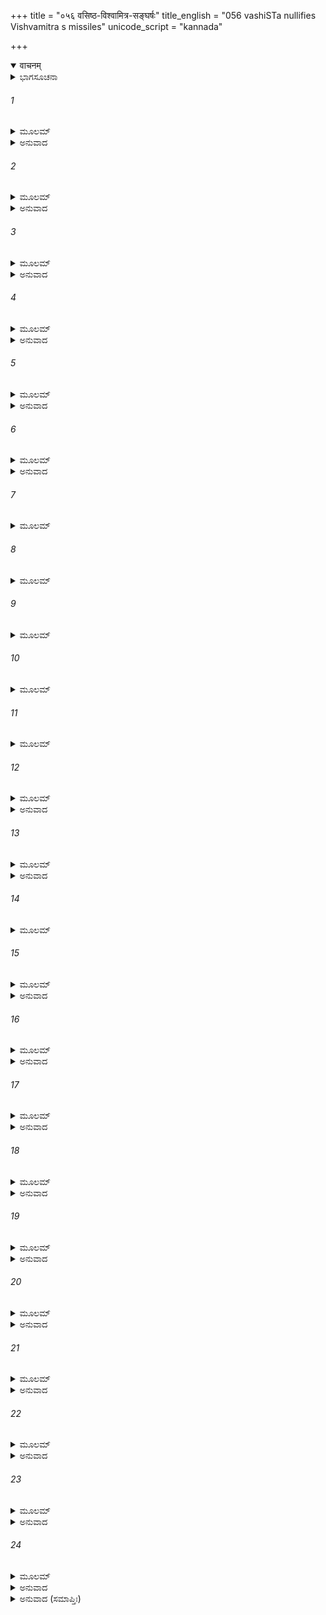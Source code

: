 +++
title = "०५६ वसिष्ठ-विश्वामित्र-सङ्घर्षः"
title_english = "056 vashiSTa nullifies Vishvamitra s missiles"
unicode_script = "kannada"

+++
<details open><summary>वाचनम्</summary>

<div class="audioEmbed"  caption="श्रीराम-हरिसीताराममूर्ति-घनपाठिभ्यां वचनम्" src="https://archive.org/download/Ramayana-recitation-Sriram-harisItArAmamUrti-Ghanapaati-v2/Kanda_1/Kanda_1_BK-056-Vasista_Vishvamitra_Sangarshaha_.mp3"></div>
</details>



<details><summary>ಭಾಗಸೂಚನಾ</summary>

ವಿಶ್ವಾಮಿತ್ರರು ವಸಿಷ್ಠರ ಮೇಲೆ ನಾನಾ ವಿಧವಾದ ದಿವ್ಯಾಸ್ತ್ರಗಳನ್ನು ಪ್ರಯೋಗಿಸಿದುದು, ವಸಿಷ್ಠರ ಬ್ರಹ್ಮದಂಡದಿಂದ ಎಲ್ಲ ಅಸ್ತ್ರಗಳ ಉಪಶಮನ
</details>

###### 1


<details><summary>ಮೂಲಮ್</summary>

ಏವಮುಕ್ತೋವಸಿಷ್ಠೇನ ವಿಶ್ವಾಮಿತ್ರೋ ಮಹಾಬಲಃ ।  
ಆಗ್ನೇಯಮಸ್ತ್ರಮುದ್ದಿಷ್ಯ ತಿಷ್ಠ ತಿಷ್ಠೇತಿ ಚಾಬ್ರವೀತ್ ॥
</details>

<details><summary>ಅನುವಾದ</summary>

‘ಎಲೈ ಮೂಢನೇ! ನೀನು ಹೆಚ್ಚು ದಿನ ಉಳಿಯಲಾರೆ’ ಎಂದು ಹೇಳಿದ ವಸಿಷ್ಠರ ಮೇಲೆ ಪ್ರಯೋಗಿಸಲು ಮಹಾಬಲಿ ವಿಶ್ವಾಮಿತ್ರನು ಆಗ್ನೆಯಾಸ್ತ್ರವನ್ನು ಎತ್ತಿಕೊಂಡು - ‘ಎಲವೋ ನಿಲ್ಲು, ನಿಲ್ಲು’ ಎಂದು ಹೇಳಿದನು.॥1॥
</details>

###### 2


<details><summary>ಮೂಲಮ್</summary>

ಬ್ರಹ್ಮದಂಡಂ ಸಮುದ್ಯಮ್ಯ ಕಾಲದಂಡಮಿವಾಪರಮ್ ।  
ವಸಿಷ್ಠೋ ಭಗವಾನ್ ಕ್ರೋಧಾದಿದಂ ವಚನಮಬ್ರವೀತ್ ॥
</details>

<details><summary>ಅನುವಾದ</summary>

ಆಗ ಇನ್ನೊಂದು ಕಾಲದಂಡದಂತೆ ಇರುವ ಬ್ರಹ್ಮದಂಡವನ್ನು ಎತ್ತಿಕೊಂಡು ಭಗವಾನ್ ವಸಿಷ್ಠರು ಕ್ರೋಧದಿಂದ ಹೀಗೆ ನುಡಿದರು.॥2॥
</details>

###### 3


<details><summary>ಮೂಲಮ್</summary>

ಕ್ಷತ್ರಬಂಧೋ ಸ್ಥಿತೋಽಸ್ಮ್ಯೇಷ ಯದ್ಬಲಂ ತದ್ವಿದರ್ಶಯ ।  
ನಾಶಯಾಮ್ಯದ್ಯ ತೇ ದರ್ಪಂ ಶಸ್ತ್ರಸ್ಯ ತವ ಗಾಧಿಜ ॥
</details>

<details><summary>ಅನುವಾದ</summary>

ಕ್ಷತ್ರಿಯಾಧಮನೇ! ನೋಡು, ನಾನು ನಿಂತಿರುವೆನು. ನಿನ್ನ ಬಳಿ ಇರುವ ಬಲವನ್ನು ತೋರಿಸು. ಗಾಧಿಪುತ್ರನೇ! ಇಂದು ನಿನ್ನ ಅಸ್ತ್ರ-ಶಸ್ತ್ರಗಳ ಗರ್ವವನ್ನು ಕ್ಷಣಮಾತ್ರದಲ್ಲಿ ನಾಶಮಾಡಿಬಿಡುವೆ.॥3॥
</details>

###### 4


<details><summary>ಮೂಲಮ್</summary>

ಕ್ವ ಚ ತೇ ಕ್ಷತ್ರಿಯಬಲಂ ಕ್ವ ಚ ಬ್ರಹ್ಮಬಲಂಮಹತ್ ।  
ಪಶ್ಯ ಬ್ರಹ್ಮಬಲಂ ದಿವ್ಯಂ ಮಮ ಕ್ಷತ್ರಿಯಪಾಂಸನ ॥
</details>

<details><summary>ಅನುವಾದ</summary>

ಕ್ಷತ್ರಿಯ ಕುಲ ಕಲಂಕಿತನೇ! ಎಲ್ಲಿ ನಿನ್ನ ಕ್ಷತ್ರಿಯ ಬಲ ಹಾಗೂ ಎಲ್ಲಿ ಮಹಾ ಬ್ರಹ್ಮಬಲ? ನನ್ನ ದಿವ್ಯ ಬ್ರಹ್ಮಬಲವನ್ನು ನೋಡು.॥4॥
</details>

###### 5


<details><summary>ಮೂಲಮ್</summary>

ತಸ್ಯಾಸ್ತ್ರಂ ಗಾಧಿಪುತ್ರಸ್ಯ ಘೋರಮಾಗ್ನೇಯಮುತ್ತಮಮ್ ।  
ಬ್ರಹ್ಮದಂಡೇನ ತಚ್ಛಾಂತಮಗ್ನೇರ್ವೇಗ ಇವಾಂಭಸಾ ॥
</details>

<details><summary>ಅನುವಾದ</summary>

ಗಾಧಿಪುತ್ರ ವಿಶ್ವಾಮಿತ್ರನ ಆ ಉತ್ತಮ ಹಾಗೂ ಭಯಂಕರ ಆಗ್ನೇಯಾಸ್ತ್ರವು ವಸಿಷ್ಠರ ಬ್ರಹ್ಮದಂಡದಿಂದ ನೀರಿನಿಂದ ಉರಿಯುವ ಬೆಂಕಿಯು ಶಾಂತವಾಗುವಂತೆಯೇ ಆ ಅಸ್ತ್ರವು ಶಾಂತವಾಯಿತು.॥5॥
</details>

###### 6


<details><summary>ಮೂಲಮ್</summary>

ವಾರುಣಂ ಚೈವ ರೌದ್ರಂ ಚ ಐಂದ್ರಂ ಪಾಶುಪತಂ ತಥಾ ।  
ಐಷೀಕಂ ಚಾಪಿ ಚಿಕ್ಷೇಪ ಕುಪಿತೋ ಗಾಧಿನಂದನಃ ॥
</details>

<details><summary>ಅನುವಾದ</summary>

ಆಗ ಗಾಧೀಪುತ್ರ ವಿಶ್ವಾಮಿತ್ರನು ಕುಪಿತನಾಗಿ ವಾರುಣ, ರೌದ್ರ, ಐಂದ್ರ, ಪಾಶುಪತ ಮತ್ತು ಐಷಿಕ ಮೊದಲಾದ ಅಸಗಳನ್ನು ಪ್ರಯೋಗಿಸಿದನು.॥6॥
</details>

###### 7


<details><summary>ಮೂಲಮ್</summary>

ಮಾನವಂ ಮೋಹನಂ ಚೈವ ಗಾಂಧರ್ವಂ ಸ್ವಾಪನಂ ತಥಾ ।  
ಜೃಂಭಣಂ ಮಾದನಂ ಚೈವ ಸಂತಾಪನವಿಲಾಪನೇ ॥
</details>

###### 8


<details><summary>ಮೂಲಮ್</summary>

ಶೋಷಣಂ ದಾರಣಂ ಚೈವ ವಜ್ರಮಸ್ತ್ರಂ ಸುದುರ್ಜಯಮ್ ।  
ಬ್ರಹ್ಮಪಾಶಂ ಕಾಲಪಾಶಂವಾರುಣಂ ಪಾಶಮೇವ ಚ ॥
</details>

###### 9


<details><summary>ಮೂಲಮ್</summary>

ಪಿನಾಕಮಸಂ ದಯಿತಂ ಶುಷ್ಕಾರ್ದ್ರೇ ಅಶಿನೀ ತಥಾ ।  
ದಂಡಾಸ್ತ್ರಮಥ ಪೈಶಾಚಂ ಕ್ರೌಂಚಮಸ್ತ್ರಂ ತಥೈವ ಚ ॥
</details>

###### 10


<details><summary>ಮೂಲಮ್</summary>

ಧರ್ಮಚಕ್ರಂ ಕಾಲಚಕ್ರಂ ವಿಷ್ಣುಚಕ್ರಂ ತಥೈವ ಚ ।  
ವಾಯವ್ಯಂ ಮಥನಂ ಚೈವ ಅಸ್ತ್ರಂ ಹಯಶಿರಸ್ತಥಾ ॥
</details>

###### 11


<details><summary>ಮೂಲಮ್</summary>

ಶಕ್ತಿದ್ವಯಂ ಚ ಚಿಕ್ಷೇಪ ಕಂಕಾಲಂ ಮುಸಲಂ ತಥಾ ।  
ವೈದ್ಯಾಧರಂ ಮಹಾಸ್ತ್ರಂ ಚ ಕಾಲಾಸ್ತ್ರಮಥ ದಾರುಣಮ್ ॥
</details>

###### 12


<details><summary>ಮೂಲಮ್</summary>

ತ್ರಿಶೂಲಮಸ್ತ್ರಂ ಘೋರಂ ಚ ಕಾಪಾಲಮಥಕಂಕಣಮ್ ।  
ಏತಾನ್ಯಸ್ತ್ರಾಣಿ ಚಿಕ್ಷೇಪ ಸರ್ವಾಣಿ ರಘುನಂದನ ॥
</details>

<details><summary>ಅನುವಾದ</summary>

ರಘುನಂದನ! ಅನಂತರ ಕ್ರಮವಾಗಿ ಮಾನವ, ಮೋಹನ, ಗಾಂಧರ್ವ ಸ್ವಾಪನ, ಜೃಂಭಣ, ವಾದನ, ಸಂತಾಪನ, ವಿಲಾಪನ, ಶೋಷಣ, ವಿದಾರಣ, ಸುದುರ್ಜಯ, ವಜ್ರಾಸ್ತ್ರ, ಬ್ರಹ್ಮಪಾಶ, ಕಾಲಪಾಶ, ವಾರುಣಪಾಶ, ಪರಮಪ್ರಿಯ ಪಿನಾಕಾಸ, ಒಣಗಿದ - ಹಸಿಯಾದ ಎರಡು ಪ್ರಕಾರದ ಅಶನಿ, ದಂಡಾಸ್ತ್ರ, ಪೈಶಾಚಾಸ್ತ್ರ, ಕ್ರೌಂಚಾಸ್ತ್ರ, ಧರ್ಮಚಕ್ರ, ಕಾಲಚಕ್ರ, ವಿಷ್ಣುಚಕ್ರ, ವಾಯುವ್ಯಾಯಾಸ್ತ್ರ, ಮಂಥನಾಸ್ತ್ರ, ಹಯಶಿರಾ, ಎರಡು ವಿಧದ ಶಕ್ತಿಗಳು, ಕಂಕಾಲ, ಮುಸಲ, ಮಹಾ ವೈದ್ಯಾಧರಾಸ್ತ್ರ, ದಾರುಣ, ಕಾಲಾಸ್ತ್ರ, ಭಯಂಕರ ತ್ರಿಶೂಲಾಸ್ತ್ರ, ಕಾಪಾಲಾಸ್ತ್ರ ಮತ್ತು ಕಂಕಣಾಸ್ತ್ರ - ಇವೆಲ್ಲ ಅಸ್ತ್ರಗಳನ್ನು ಕ್ರಮವಾಗಿ ಅವನು ವಸಿಷ್ಠರ ಮೇಲೆ ಪ್ರಯೋಗಿಸಿದನು.॥7-12॥
</details>

###### 13


<details><summary>ಮೂಲಮ್</summary>

ವಸಿಷ್ಠೇ ಜಪತಾಂ ಶ್ರೇಷ್ಠೇ ತದದ್ಭುತಮಿವಾಭವತ್ ।  
ತಾನಿ ಸರ್ವಾಣಿ ದಂಡೇನ ಗ್ರಸತೇ ಬ್ರಹ್ಮಣಃ ಸುತಃ ॥
</details>

<details><summary>ಅನುವಾದ</summary>

ಜಪಮಾಡುವವರಲ್ಲಿ ಶ್ರೇಷ್ಠರಾದ ಮಹರ್ಷಿ ವಸಿಷ್ಠರ ಮೇಲೆ ಮಾಡಿದ ಇಷ್ಟು ಅಸ್ತ್ರಗಳ ಪ್ರಹಾರಗಳೂ ಒಂದು ಅದ್ಭುತ ಘಟನೆಯಾಗಿತ್ತು. ಆದರೆ ಬ್ರಹ್ಮಪುತ್ರ ವಸಿಷ್ಠರು ಆ ಎಲ್ಲ ಅಸ್ತ್ರಗಳನ್ನು ಕೇವಲ ತನ್ನ ಬ್ರಹ್ಮದಂಡದಿಂದ ನಾಶಗೊಳಿಸಿದರು.॥13॥
</details>

###### 14


<details><summary>ಮೂಲಮ್</summary>

ತೇಷುಶಾಂತೇಷು ಬ್ರಹ್ಮಾಸ್ತ್ರಂ ಕ್ಷಿಪ್ತವಾನ್ಗಾಧಿನಂದನಃ ।  
ತದಸ್ತ್ರಮುದ್ಯತಂ ದೃಷ್ಟ್ವಾ ದೇವಾಃ ಸಾಗ್ನಿಪುರೋಗಮಾಃ ॥
</details>

###### 15


<details><summary>ಮೂಲಮ್</summary>

ದೇವರ್ಷಯಶ್ಚ ಸಂಭ್ರಾಂತಾ ಗಂಧರ್ವಾಃ ಸಮಹೋರಗಾಃ ।  
ತ್ರೈಲೋಕ್ಯಮಾಸೀತ್ಸಂತ್ರಸ್ತಂಬ್ರಹ್ಮಾಸ್ತ್ರೇ ಸಮುದೀರಿತೇ ॥
</details>

<details><summary>ಅನುವಾದ</summary>

ಆ ಎಲ್ಲ ಅಸ್ತ್ರಗಳು ಶಾಂತವಾದಾಗ ಗಾಧಿನಂದನ ವಿಶ್ವಾಮಿತ್ರನು ಬ್ರಹ್ಮಾಸ್ತ್ರವನ್ನು ಪ್ರಯೋಗಿಸಿದನು. ಬ್ರಹ್ಮಾಸ್ತ್ರವನ್ನು ನೋಡಿ ಅಗ್ನಿಯೇ ಮೊದಲಾದ ದೇವತೆಗಳು, ಗಂಧರ್ವರು, ದೊಡ್ಡ-ದೊಡ್ಡ ನಾಗಗಳೂ ಭ್ರಾಂತರಾದರು. ಬ್ರಹ್ಮಾಸ್ತ್ರವು ಹೂಡುತ್ತಲೇ ಮೂರು ಲೋಕಗಳ ಪ್ರಾಣಿಗಳು ನಡುಗಿಹೋದರು.॥14-15॥
</details>

###### 16


<details><summary>ಮೂಲಮ್</summary>

ತದಪ್ಯಸ್ತ್ರಂ ಮಹಾಘೋರಂ ಬ್ರಾಹ್ಮಂ ಬ್ರಾಹ್ಮೇಣ ತೇಜಸಾ ।  
ವಸಿಷ್ಠೋಗ್ರಸತೇ ಸರ್ವಂ ಬ್ರಹ್ಮದಂಡೇನ ರಾಘವ ॥
</details>

<details><summary>ಅನುವಾದ</summary>

ರಾಘವ! ವಸಿಷ್ಠರು ತಮ್ಮ ಬ್ರಹ್ಮತೇಜದ ಪ್ರಭಾವದಿಂದ ಆ ಭಯಂಕರ ಬ್ರಹ್ಮಾಸ್ತ್ರವನ್ನು ಬ್ರಹ್ಮದಂಡದಿಂದಲೇ ಶಾಂತ ಗೊಳಿಸಿದರು.॥16॥
</details>

###### 17


<details><summary>ಮೂಲಮ್</summary>

ಬ್ರಹ್ಮಾಸ್ತ್ರಂ ಗ್ರಸಮಾನಸ್ಯ ವಸಿಷ್ಠಸ್ಯ ಮಹಾತ್ಮನಃ ।  
ತ್ರೈಲೋಕ್ಯಮೋಹನಂ ರೌದ್ರಂ ರೂಪಮಾಸೀತ್ಸುದಾರುಣಮ್ ॥
</details>

<details><summary>ಅನುವಾದ</summary>

ಆ ಬ್ರಹ್ಮಾಸ್ತ್ರವನ್ನು ಶಾಂತಗೊಳಿಸುವ ಸಮಯ ವಸಿಷ್ಠರ ಆ ರೌದ್ರರೂಪವು ಮೂರು ಲೋಕಗಳನ್ನು ಭ್ರಾಂತಿಗೊಳಿಸುವ, ಅತ್ಯಂತ ಭಯಂಕರವಾಗಿ ಅನಿಸುತ್ತಿತ್ತು.॥17॥
</details>

###### 18


<details><summary>ಮೂಲಮ್</summary>

ರೋಮಕೂಪೇಷು ಸರ್ವೇಷು ವಸಿಷ್ಠಸ್ಯ ಮಹಾತ್ಮನಃ ।  
ಮರೀಚ್ಯ ಇವ ನಿಷ್ಪೇತುರಗ್ನೇರ್ಧೂಮಾಕುಲಾರ್ಚಿಷಃ ॥
</details>

<details><summary>ಅನುವಾದ</summary>

ಮಹಾತ್ಮಾ ವಸಿಷ್ಠರ ಸಮಸ್ತ ರೋಮಕೂಪಗಳಿಂದ ಕಿರಣಗಳಂತೆ ಹೊಗೆಯಿಂದ ಕೂಡಿದ ಅಗ್ನಿಜ್ವಾಲೆಗಳು ಹೊರಟವು.॥18॥
</details>

###### 19


<details><summary>ಮೂಲಮ್</summary>

ಪ್ರಾಜ್ವಲದ್ ಬ್ರಹ್ಮದಂಡಶ್ಚ ವಸಿಷ್ಠಸ್ಯ ಕರೋದ್ಯತಃ ।  
ವಿಧೂಮ ಇವ ಕಾಲಾಗ್ನೇರ್ಯಮದಂಡ ಇವಾಪರಃ ॥
</details>

<details><summary>ಅನುವಾದ</summary>

ವಸಿಷ್ಠರು ಕೈಯಲ್ಲೆತ್ತಿಕೊಂಡ ಇನ್ನೊಂದು ಯಮದಂಡದಂತೆ ಆ ಬ್ರಹ್ಮದಂಡವು ಹೊಗೆ ಇಲ್ಲದ ಕಾಲಾಗ್ನಿಯಂತೆ ಪ್ರಜ್ವಲಿತವಾಗುತ್ತಿತ್ತು.॥19॥
</details>

###### 20


<details><summary>ಮೂಲಮ್</summary>

ತತೋಽಸ್ತುವನ್ ಮುನಿಗಣಾ ವಸಿಷ್ಠಂ ಜಪತಾಂ ವರಮ್ ।  
ಅಮೋಘಂ ತೇ ಬಲಂ ಬ್ರಹ್ಮಂಸ್ತೇಜೋ ಧಾರಯ ತೇಜಸಾ ॥
</details>

<details><summary>ಅನುವಾದ</summary>

ಆಗ ಸಮಸ್ತ ಮುನಿಗಳು ಮಂತ್ರಜಪದಲ್ಲಿ ಶ್ರೇಷ್ಠರಾದ ವಸಿಷ್ಠ ಮುನಿಯನ್ನು ಸ್ತುತಿಸುತ್ತಾ-ಬ್ರಹ್ಮರ್ಷಿಯೇ! ನಿಮ್ಮ ಬಲವು ಅಮೋಘವಾಗಿದೆ. ನೀವು ನಿಮ್ಮ ತೇಜವನ್ನು ನಿಮ್ಮ ಶಕ್ತಿಯಿಂದಲೇ ಅಡಗಿಸಿಕೊಳ್ಳಿ ಎಂದು ಹೇಳಿದರು.॥20॥
</details>

###### 21


<details><summary>ಮೂಲಮ್</summary>

ನಿಗೃಹೀತಸ್ತ್ವಯಾ ಬ್ರಹ್ಮನ್ ವಿಶ್ವಾಮಿತ್ರೋ ಮಹಾಬಲಃ ।  
ಅಮೋಘಂ ತೇ ಬಲಂ ಶ್ರೇಷ್ಠ ಲೋಕಾಃ ಸಂತು ಗತವ್ಯಥಾಃ ॥
</details>

<details><summary>ಅನುವಾದ</summary>

ಮಹಾಬಲಿ ವಿಶ್ವಾಮಿತ್ರನು ನಿಮ್ಮಿಂದ ಪರಾಜಿತನಾಗಿರುವನು. ಮುನಿಶ್ರೇಷ್ಠರೇ! ನಿಮ್ಮ ಸಾಮರ್ಥ್ಯ ಅಮೋಘವಾಗಿದೆ. ಈಗ ನೀವು ಶಾಂತರಾಗಿರಿ. ಅದರಿಂದ ಜನರ ವ್ಯಥೆಯನ್ನು ದೂರಗೊಳಿಸಿರಿ.॥21॥
</details>

###### 22


<details><summary>ಮೂಲಮ್</summary>

ಏವಮುಕ್ತೋ ಮಹಾತೇಜಾಃ ಶಮಂ ಚಕ್ರೇ ಮಹಾಬಲಃ ।  
ವಿಶ್ವಾಮಿತ್ರೋ ವಿನಿಕೃತೋ ವಿನಿಃಶ್ವಸ್ಯೇದಮಬ್ರವೀತ್ ॥
</details>

<details><summary>ಅನುವಾದ</summary>

ಮಹರ್ಷಿಗಳು ಹೀಗೆ ಹೇಳಿದಾಗ ಮಹಾತೇಜಸ್ವೀ ಮಹಾಬಲಿ, ವಸಿಷ್ಠರು ಶಾಂತರಾದರು. ಪರಾಜಿತನಾದ ವಿಶ್ವಾಮಿತ್ರನು ನಿಟ್ಟುಸಿರುಬಿಡುತ್ತಾ ಹೀಗೆ ಹೇಳಿದನು.॥22॥
</details>

###### 23


<details><summary>ಮೂಲಮ್</summary>

ಧಿಗ್ಬಲಂ ಕ್ಷತ್ರಿಯಬಲಂ ಬ್ರಹ್ಮತೇಜೋಬಲಂ ಬಲಮ್ ।  
ಏಕೇನ ಬ್ರಹ್ಮದಂಡೇನ ಸರ್ವಾಸ್ತ್ರಾಣಿ ಹತಾನಿ ಮೇ ॥
</details>

<details><summary>ಅನುವಾದ</summary>

ಕ್ಷತ್ರಿಯ ಬಲಕ್ಕೆ ಧಿಕ್ಕಾರವಿರಲಿ. ಬ್ರಹ್ಮತೇಜದಿಂದ ಪ್ರಾಪ್ತವಾಗುವ ಬಲವೇ ವಾಸ್ತವ ಬಲವಾಗಿದೆ; ಏಕೆಂದರೆ ಇಂದು ಒಂದು ಬ್ರಹ್ಮದಂಡವು ನನ್ನ ಎಲ್ಲ ಅಸ್ತ್ರಗಳನ್ನು ನಾಶಮಾಡಿತು.॥23॥
</details>

###### 24


<details><summary>ಮೂಲಮ್</summary>

ತದೇತ್ ಪ್ರಸಮೀಕ್ಷ್ಯಾಹಂ ಪ್ರಸನ್ನೇಂದ್ರಿಯಮಾನಸಃ ।  
ತಪೋ ಮಹತ್ ಸಮಾಸ್ಥಾಸ್ಯೇ ಯದ್ವೈ ಬ್ರಹ್ಮತ್ವಕಾರಣಮ್ ॥
</details>

<details><summary>ಅನುವಾದ</summary>

ಈ ಘಟನೆಯನ್ನು ಪ್ರತ್ಯಕ್ಷವಾಗಿ ನೋಡಿ ಈಗ ನಾನು ನನ್ನ ಮನಸ್ಸು, ಇಂದ್ರಿಯಗಳನ್ನು ನಿರ್ಮಲಗೊಳಿಸಿ, ನನಗೆ ಬ್ರಾಹ್ಮಣತ್ವದ ಪ್ರಾಪ್ತಿಗೆ ಕಾರಣವಾದ ಮಹಾತಪಸ್ಸನ್ನು ಆಚರಿಸುವೆನು, ಎಂದು ಅಂದುಕೊಂಡನು.॥24॥
</details>

<details><summary>ಅನುವಾದ (ಸಮಾಪ್ತಿಃ)</summary>

ವಾಲ್ಮೀಕಿ ವಿರಚಿತ ಆರ್ಷ ರಾಮಾಯಣ ಆದಿಕಾವ್ಯದ ಬಾಲಕಾಂಡದಲ್ಲಿ ಐವತ್ತಾರನೆಯ ಸರ್ಗ ಪೂರ್ಣವಾಯಿತು. ॥56॥
</details>
